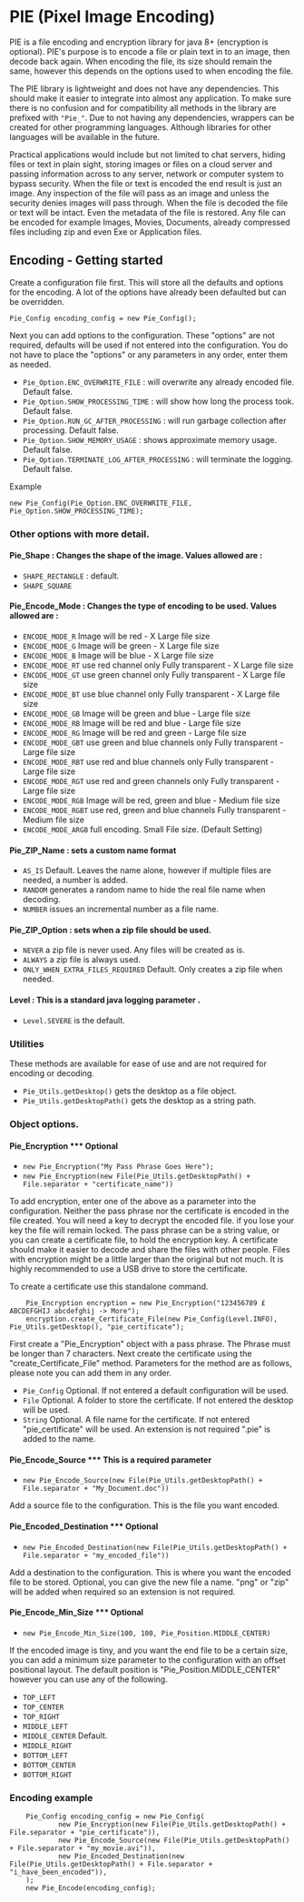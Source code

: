 # PIE (Pixel Image Encoding)
PIE is a file encoding and encryption library for java 8+ (encryption is optional). PIE's purpose is to encode a file or plain text in to an image, then decode back again.
When encoding the file, its size should remain the same, however this depends on the options used to when encoding the file.

The PIE library is lightweight and does not have any dependencies. This should make it easier to integrate into almost any application. 
To make sure there is no confusion and for compatibility all methods in the library are prefixed with `"Pie_"`. Due to not having any dependencies, 
wrappers can be created for other programming languages. Although libraries for other languages will be available in the future.

Practical applications would include but not limited to chat servers, hiding files or text in plain sight, storing images or files on a cloud server and 
passing information across to any server, network or computer system to bypass security. When the file or text is encoded the end result is just an image.
Any inspection of the file will pass as an image and unless the security denies images will pass through. When the file is decoded the file or text will be
intact. Even the metadata of the file is restored. Any file can be encoded for example Images, Movies, Documents, already compressed files including zip and 
even Exe or Application files.

## Encoding - Getting started
Create a configuration file first. This will store all the defaults and options for the encoding. A lot of the options have already been defaulted but can be 
overridden.

`Pie_Config encoding_config = new Pie_Config();`

Next you can add options to the configuration. 
These "options" are not required, defaults will be used if not entered into the configuration.
You do not have to place the "options" or any parameters in any order, enter them as needed.
* `Pie_Option.ENC_OVERWRITE_FILE` : will overwrite any already encoded file. Default false.
* `Pie_Option.SHOW_PROCESSING_TIME` : will show how long the process took. Default false.
* `Pie_Option.RUN_GC_AFTER_PROCESSING` : will run garbage collection after processing. Default false.
* `Pie_Option.SHOW_MEMORY_USAGE` : shows approximate memory usage. Default false.
* `Pie_Option.TERMINATE_LOG_AFTER_PROCESSING` : will terminate the logging. Default false.

Example

`new Pie_Config(Pie_Option.ENC_OVERWRITE_FILE, Pie_Option.SHOW_PROCESSING_TIME);`

### Other options with more detail.
#### Pie_Shape : Changes the shape of the image. Values allowed are :
* `SHAPE_RECTANGLE` : default.
* `SHAPE_SQUARE`

#### Pie_Encode_Mode : Changes the type of encoding to be used. Values allowed are :
* `ENCODE_MODE_R` Image will be red - X Large file size<br>
* `ENCODE_MODE_G` Image will be green - X Large file size<br>
* `ENCODE_MODE_B` Image will be blue - X Large file size<br>
* `ENCODE_MODE_RT` use red channel only Fully transparent - X Large file size<br>
* `ENCODE_MODE_GT` use green channel only Fully transparent - X Large file size<br>
* `ENCODE_MODE_BT` use blue channel only Fully transparent - X Large file size<br>
* `ENCODE_MODE_GB` Image will be green and blue - Large file size<br>
* `ENCODE_MODE_RB` Image will be red and blue - Large file size<br>
* `ENCODE_MODE_RG` Image will be red and green - Large file size<br>
* `ENCODE_MODE_GBT` use green and blue channels only Fully transparent - Large file size<br>
* `ENCODE_MODE_RBT` use red and blue channels only Fully transparent - Large file size<br>
* `ENCODE_MODE_RGT` use red and green channels only Fully transparent - Large file size<br>
* `ENCODE_MODE_RGB` Image will be red, green and blue - Medium file size <br>
* `ENCODE_MODE_RGBT` use red, green and blue channels Fully transparent - Medium file size <br>
* `ENCODE_MODE_ARGB` full encoding. Small File size. (Default Setting)

#### Pie_ZIP_Name : sets a custom name format
* `AS_IS` Default. Leaves the name alone, however if multiple files are needed, a number is added.
* `RANDOM` generates a random name to hide the real file name when decoding.
* `NUMBER` issues an incremental number as a file name.

#### Pie_ZIP_Option : sets when a zip file should be used.
* `NEVER` a zip file is never used. Any files will be created as is.
* `ALWAYS` a zip file is always used.
* `ONLY_WHEN_EXTRA_FILES_REQUIRED` Default. Only creates a zip file when needed.

#### Level : This is a standard java logging parameter .
* `Level.SEVERE` is the default.

### Utilities 
These methods are available for ease of use and are not required for encoding or decoding.
* `Pie_Utils.getDesktop()` gets the desktop as a file object.
* `Pie_Utils.getDesktopPath()` gets the desktop as a string path.

### Object options.
#### Pie_Encryption *** Optional
* `new Pie_Encryption("My Pass Phrase Goes Here");`
* `new Pie_Encryption(new File(Pie_Utils.getDesktopPath() + File.separator + "certificate_name"))`

To add encryption, enter one of the above as a parameter into the configuration. Neither the pass phrase nor the certificate is encoded in the file created.
You will need a key to decrypt the encoded file. if you lose your key the file will remain locked. The pass phrase can be a string value, or you can 
create a certificate file, to hold the encryption key. A certificate should make it easier to decode and share the files with other people. Files with 
encryption might be a little larger than the original but not much. It is highly recommended to use a USB drive to store the certificate.

To create a certificate use this standalone command.

        Pie_Encryption encryption = new Pie_Encryption("123456789 £ ABCDEFGHIJ abcdefghij -> More");
        encryption.create_Certificate_File(new Pie_Config(Level.INFO), Pie_Utils.getDesktop(), "pie_certificate");

First create a "Pie_Encryption" object with a pass phrase. The Phrase must be longer than 7 characters. Next create the certificate using the "create_Certificate_File" method.
Parameters for the method are as follows, please note you can add them in any order.
* `Pie_Config` Optional. If not entered a default configuration will be used.
* `File` Optional. A folder to store the certificate. If not entered the desktop will be used.
* `String` Optional. A file name for the certificate. If not entered "pie_certificate" will be used. An extension is not required ".pie" is added to the name.

#### Pie_Encode_Source *** This is a required parameter
* `new Pie_Encode_Source(new File(Pie_Utils.getDesktopPath() + File.separator + "My_Document.doc"))`

Add a source file to the configuration. This is the file you want encoded.

#### Pie_Encoded_Destination *** Optional 
* `new Pie_Encoded_Destination(new File(Pie_Utils.getDesktopPath() + File.separator + "my_encoded_file"))`

Add a destination to the configuration. This is where you want the encoded file to be stored. Optional, you can give the new file a name. "png" or "zip" will be added
when required so an extension is not required.

#### Pie_Encode_Min_Size *** Optional
* `new Pie_Encode_Min_Size(100, 100, Pie_Position.MIDDLE_CENTER)`

If the encoded image is tiny, and you want the end file to be a certain size, you can add a minimum size parameter to the configuration with an offset positional layout.
The default position is "Pie_Position.MIDDLE_CENTER" however you can use any of the following.

* `TOP_LEFT`
* `TOP_CENTER`
* `TOP_RIGHT`
* `MIDDLE_LEFT`
* `MIDDLE_CENTER` Default.
* `MIDDLE_RIGHT`
* `BOTTOM_LEFT`
* `BOTTOM_CENTER`
* `BOTTOM_RIGHT`

### Encoding example
        Pie_Config encoding_config = new Pie_Config(
                new Pie_Encryption(new File(Pie_Utils.getDesktopPath() + File.separator + "pie_certificate")),
                new Pie_Encode_Source(new File(Pie_Utils.getDesktopPath() + File.separator + "my_movie.avi")),
                new Pie_Encoded_Destination(new File(Pie_Utils.getDesktopPath() + File.separator + "i_have_been_encoded")),
        );
        new Pie_Encode(encoding_config);